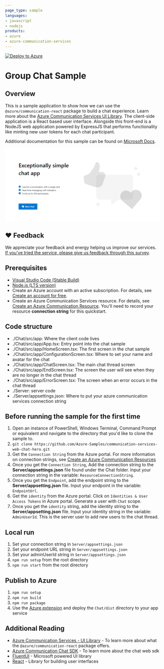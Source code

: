 ```yaml
---
page_type: sample
languages:
- javascript
- nodejs
products:
- azure
- azure-communication-services
---
```


[![Deploy to Azure](https://aka.ms/deploytoazurebutton)](https://portal.azure.com/#create/Microsoft.Template/uri/https%3A%2F%2Fraw.githubusercontent.com%2FAzure-Samples%2Fcommunication-services-web-chat-hero%2Fmain%2Fdeploy%2Fazuredeploy.json)

# Group Chat Sample

## Overview

This is a sample application to show how we can use the `@azure/communication-react` package to build a chat experience.
Learn more about the [Azure Communication Services UI Library](https://azure.github.io/communication-ui-library/). 
The client-side application is a React based user interface. Alongside this front-end is a NodeJS web application powered by ExpressJS that performs functionality like minting new user tokens for each chat participant.

Additional documentation for this sample can be found on [Microsoft Docs](https://docs.microsoft.com/en-us/azure/communication-services/samples/chat-hero-sample).

![Homepage](./Chat/Media/homepage-sample-chat.png)

## ❤️ Feedback

We appreciate your feedback and energy helping us improve our services. [If you've tried the service, please give us feedback through this survey](https://microsoft.qualtrics.com/jfe/form/SV_9WTOR2ItSo0oFee). 

## Prerequisites

- [Visual Studio Code (Stable Build)](https://code.visualstudio.com/download)
- [Node.js (LTS version)](https://nodejs.org/)
- Create an Azure account with an active subscription. For details, see [Create an account for free](https://azure.microsoft.com/free/?WT.mc_id=A261C142F).
- Create an Azure Communication Services resource. For details, see [Create an Azure Communication Resource](https://docs.microsoft.com/azure/communication-services/quickstarts/create-communication-resource). You'll need to record your resource **connection string** for this quickstart.
## Code structure

- ./Chat/src/app: Where the client code lives
- ./Chat/src/app/App.tsx: Entry point into the chat sample 
- ./Chat/src/app/HomeScreen.tsx: The first screen in the chat sample
- ./Chat/src/app/ConfigurationScreen.tsx: Where to set your name and avatar for the chat
- ./Chat/src/app/ChatScreen.tsx: The main chat thread screen
- ./Chat/src/app/EndScreen.tsx: The screen the user will see when they are no longer in the chat thread
- ./Chat/src/app/ErrorScreen.tsx: The screen when an error occurs in the chat thread
- ./Server: server code
- ./Server/appsettings.json: Where to put your azure communication services connection string

## Before running the sample for the first time

1. Open an instance of PowerShell, Windows Terminal, Command Prompt or equivalent and navigate to the directory that you'd like to clone the sample to.
2. `git clone https://github.com/Azure-Samples/communication-services-web-chat-hero.git`
3. Get the `Connection String` from the Azure portal. For more information on connection strings, see [Create an Azure Communication Resources](https://docs.microsoft.com/en-us/azure/communication-services/quickstarts/create-communication-resource)
4. Once you get the `Connection String`, Add the connection string to the **Server/appsettings.json** file found under the Chat folder. Input your connection string in the variable: `ResourceConnectionString`.
5. Once you get the `Endpoint`, add the endpoint string to the **Server/appsetting.json** file. Input your endpoint in the variable: `EndpointUrl`.
6. Get the `identity` from the Azure portal. Click on `Identities & User Access Tokens` in Azure portal. Generate a user with `Chat` scope.
7. Once you get the `identity` string, add the identity string to the **Server/appsetting.json** file. Input your identity string in the variable: `AdminUserId`. This is the server user to add new users to the chat thread.

## Local run

1. Set your connection string in `Server/appsettings.json`
1. Set your endpoint URL string in `Server/appsettings.json`
1. Set your adminUserId string in `Server/appsettings.json`
1. `npm run setup` from the root directory
1. `npm run start` from the root directory

## Publish to Azure

1. `npm run setup`
1. `npm run build`
1. `npm run package`
1. Use the [Azure extension](https://code.visualstudio.com/docs/azure/extensions) and deploy the `Chat/dist` directory to your app service

## Additional Reading

- [Azure Communication Services - UI Library](https://azure.github.io/communication-ui-library/) - To learn more about what the `@azure/communication-react` package offers.
- [Azure Communication Chat SDK](https://docs.microsoft.com/en-us/azure/communication-services/concepts/chat/sdk-features) - To learn more about the chat web sdk
- [FluentUI](https://developer.microsoft.com/en-us/fluentui#/) - Microsoft powered UI library
- [React](https://reactjs.org/) - Library for building user interfaces
